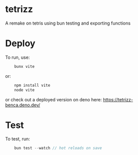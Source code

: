 # tetrizz
A remake on tetris using bun testing and exporting functions

# Deploy
To run, use:
```js
    bunx vite
```
or:
```js
    npm install vite
    node vite
```
or check out a deployed version on deno here: https://tetrizz-benca.deno.dev/

# Test

To test, run:
```js
    bun test --watch // hot reloads on save
```

